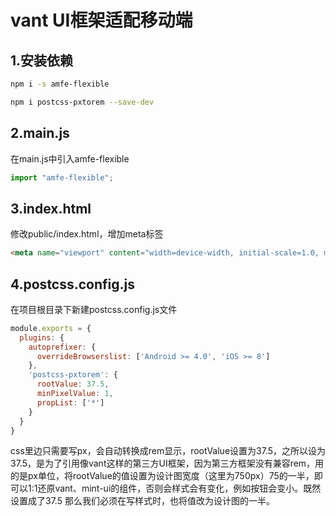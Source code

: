 # vant UI框架适配移动端

## 1.安装依赖

```sh
npm i -s amfe-flexible

npm i postcss-pxtorem --save-dev
```



## 2.main.js

在main.js中引入amfe-flexible

```javascript
import "amfe-flexible";
```



## 3.index.html

修改public/index.html，增加meta标签

```html
<meta name="viewport" content="width=device-width, initial-scale=1.0, maximum-scale=1.0, minimum-scale=1.0, viewport-fit=cover"/>
```



## 4.postcss.config.js

在项目根目录下新建postcss.config.js文件

```javascript
module.exports = {
  plugins: {
    autoprefixer: {
      overrideBrowserslist: ['Android >= 4.0', 'iOS >= 8']
    },
    'postcss-pxtorem': {
      rootValue: 37.5,
      minPixelValue: 1,
      propList: ['*']
    }
  }
}
```



css里边只需要写px，会自动转换成rem显示，rootValue设置为37.5，之所以设为37.5，是为了引用像vant这样的第三方UI框架，因为第三方框架没有兼容rem，用的是px单位，将rootValue的值设置为设计图宽度（这里为750px）75的一半，即可以1:1还原vant、mint-ui的组件，否则会样式会有变化，例如按钮会变小。既然设置成了37.5 那么我们必须在写样式时，也将值改为设计图的一半。